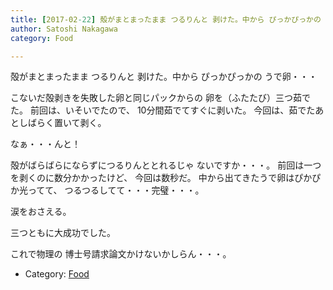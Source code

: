 ```yaml
---
title: [2017-02-22] 殻がまとまったまま つるりんと 剥けた。中から ぴっかぴっかの うで卵・・・
author: Satoshi Nakagawa
category: Food

---
```


殻がまとまったまま つるりんと 剥けた。中から ぴっかぴっかの うで卵・・・

 こないだ殻剥きを失敗した卵と同じパックからの
卵を（ふたたび）三つ茹でた。
前回は、いそいでたので、
10分間茹でてすぐに剥いた。
今回は、茹でたあとしばらく置いて剥く。

 なぁ・・・んと！

 殻がばらばらにならずにつるりんととれるじゃ
ないですか・・・。
前回は一つを剥くのに数分かかったけど、
今回は数秒だ。
中から出てきたうで卵はぴかぴか光ってて、
つるつるしてて・・・完璧・・・。

 涙をおさえる。

 三つともに大成功でした。

 これで物理の
博士号請求論文かけないかしらん・・・。

- Category: [Food](https://merapano.github.io/categories.html#Food)

